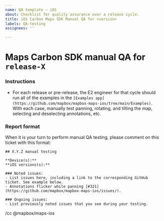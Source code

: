 ```yaml
---
name: QA template — iOS
about: Checklist for quality assurance over a release cycle.
title: iOS Carbon Maps SDK Manual QA for <version>
labels: QA-testing
assignees: ''

---
```


# Maps Carbon SDK manual QA for `release-X`

### Instructions

- For each release or pre-release, the E2 engineer for that cycle should run all of the examples in the `[Examples app](https://github.com/mapbox/mapbox-maps-ios/tree/main/Examples)`. With each case, manually test panning, rotating, and tilting the map, selecting and deselecting annotations, etc. 

### Report format

When it is your turn to perform manual QA testing, please comment on this ticket with this format:

```
## X.Y.Z manual testing

**Device(s):**
**iOS versions(s):**

### Noted issues:
- List issues here, including a link to the corresponding GitHub ticket. See example below.
- Annotations flicker while panning [#321](https://github.com/mapbox/mapbox-maps-ios/issues/).

### Ongoing issues:
- List previously noted issues that you see during your testing.
```

/cc @mapbox/maps-ios
